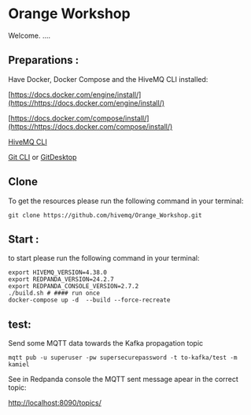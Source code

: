 # Orange Workshop

Welcome. ....

## Preparations :

Have Docker, Docker Compose and the HiveMQ CLI installed:

[https://docs.docker.com/engine/install/](https://https://docs.docker.com/engine/install/)

[https://docs.docker.com/compose/install/](https://https://docs.docker.com/compose/install/)

[HiveMQ CLI](https://https://www.hivemq.com/blog/mqtt-cli/)

[Git CLI](https://https://git-scm.com/book/en/v2/Getting-Started-Installing-Git) or [GitDesktop](https://https://desktop.github.com/download/)

## Clone

To get the resources please run the following command in your terminal:

```
git clone https://github.com/hivemq/Orange_Workshop.git
```

## Start :

to start please run the following command in your terminal:

```
export HIVEMQ_VERSION=4.38.0
export REDPANDA_VERSION=24.2.7
export REDPANDA_CONSOLE_VERSION=2.7.2
./build.sh # #### run once  
docker-compose up -d  --build --force-recreate
```

## test:

Send some MQTT data towards the Kafka propagation topic

```
mqtt pub -u superuser -pw supersecurepassword -t to-kafka/test -m kamiel
```

See in Redpanda console the MQTT sent message apear in the correct topic:

[http://localhost:8090/topics/](https://http://localhost:8090/topics/)
